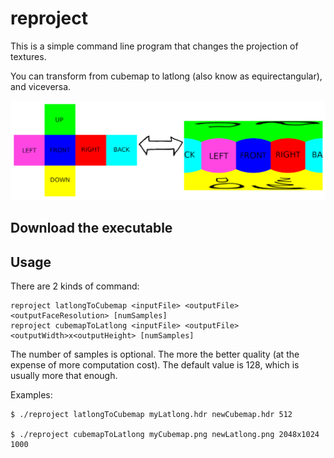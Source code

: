 # reproject
This is a simple command line program that changes the projection of textures.

You can transform from cubemap to latlong (also know as equirectangular), and viceversa.

![reproject](data/reproject.png)

## Download the executable

## Usage

There are 2 kinds of command:
```
reproject latlongToCubemap <inputFile> <outputFile> <outputFaceResolution> [numSamples]
reproject cubemapToLatlong <inputFile> <outputFile> <outputWidth>x<outputHeight> [numSamples]
```

The number of samples is optional. The more the better quality (at the expense of more computation cost). The default value is 128, which is usually more that enough.

Examples:

```
$ ./reproject latlongToCubemap myLatlong.hdr newCubemap.hdr 512

$ ./reproject cubemapToLatlong myCubemap.png newLatlong.png 2048x1024 1000
```
